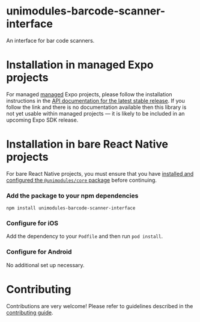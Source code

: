 # unimodules-barcode-scanner-interface

An interface for bar code scanners.

# Installation in managed Expo projects

For managed [managed](https://docs.expo.io/versions/latest/introduction/managed-vs-bare/) Expo projects, please follow the installation instructions in the [API documentation for the latest stable release](#api-documentation). If you follow the link and there is no documentation available then this library is not yet usable within managed projects &mdash; it is likely to be included in an upcoming Expo SDK release.

# Installation in bare React Native projects

For bare React Native projects, you must ensure that you have [installed and configured the `@unimodules/core` package](https://github.com/unimodules/core) before continuing.

### Add the package to your npm dependencies

```
npm install unimodules-barcode-scanner-interface
```

### Configure for iOS

Add the dependency to your `Podfile` and then run `pod install`.

### Configure for Android

No additional set up necessary.

# Contributing

Contributions are very welcome! Please refer to guidelines described in the [contributing guide](https://github.com/expo/expo#contributing).
